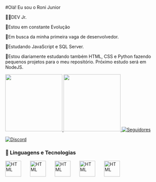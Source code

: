#Olá! Eu sou o Roni Junior

👨‍💻DEV Jr.

🚀Estou em constante Evolução

🔭Em busca da minha primeira vaga de desenvolvedor.

🌱Estudando JavaScript e SQL Server.

🌱Estou diariamente estudando também HTML, CSS e Python fazendo pequenos projetos para o meu repositório.
   Próximo estudo será em NodeJS.
  

<div>
  <a href="https://github.com/RoniJunior">
  <img height="180em" src="https://github-readme-stats.vercel.app/api?username=RoniJunior&show_icons=true&theme=dark&include_all_commits=true&count_private=true%22"/>
  <img height="180em" src="https://github-readme-stats.vercel.app/api/top-langs/?username=RoniJunior&layout=compact&langs_count=7&theme=dark"/>

 <a href="https://www.linkedin.com/in/roni-junior-31956522b/">
        <img 
            alt="Seguidores" 
            title="Me siga no GitHub" 
            src="https://img.shields.io/badge/LinkedIn-0077B5?style=for-the-badge&logo=linkedin&logoColor=white"
        />
    
[![Discord](https://img.shields.io/badge/Discord-7289DA?style=for-the-badge&logo=discord&logoColor=white)](https://discord.com/channels/@me)

### 🤖 Linguagens e Tecnologias

<img 
    align="left" 
    alt="HTML"
    title="HTML" 
    width="50px" 
    style="padding-right: 25px;" 
    src="https://cdn.jsdelivr.net/gh/devicons/devicon/icons/html5/html5-original.svg"
   />
   <img 
    align="left" 
    alt="HTML"
    title="HTML" 
    width="50px" 
    style="padding-right: 25px;" 
    src="https://cdn.jsdelivr.net/gh/devicons/devicon@latest/icons/css3/css3-original.svg"
   />
   <img 
    align="left" 
    alt="HTML"
    title="HTML" 
    width="50px" 
    style="padding-right: 25px;" 
    src="https://cdn.jsdelivr.net/gh/devicons/devicon@latest/icons/javascript/javascript-original.svg"
   />
    <img 
    align="left" 
    alt="HTML"
    title="HTML" 
    width="50px" 
    style="padding-right: 25px;" 
    src="https://cdn.jsdelivr.net/gh/devicons/devicon@latest/icons/nodejs/nodejs-original-wordmark.svg"
   />
   <img 
    align="left" 
    alt="HTML"
    title="HTML" 
    width="50px" 
    style="padding-right: 25px;" 
    src="https://cdn.jsdelivr.net/gh/devicons/devicon@latest/icons/python/python-original.svg"
   />

   

